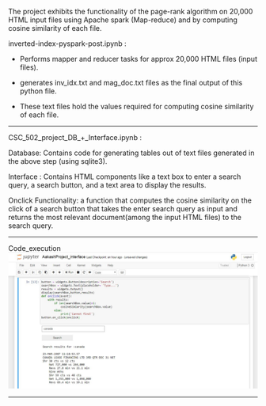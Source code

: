 The project exhibits the functionality of the page-rank algorithm on 20,000 HTML input files using Apache spark (Map-reduce) and by computing cosine similarity of each file.


inverted-index-pyspark-post.ipynb :

- Performs mapper and reducer tasks for approx 20,000 HTML files (input files).

- generates inv_idx.txt and mag_doc.txt files as the final output of this python file.

- These text files hold the values required for computing cosine similarity of each file.

----------------------------------------------------------------------------------------------------------

CSC_502_project_DB_+_Interface.ipynb : 

Database: Contains code for generating tables out of text files generated in the above step (using sqlite3).

Interface : Contains HTML components like a text box to enter a search query, a search button, and a text area to display the results.

Onclick Functionality: a function that computes the cosine similarity on the click of a search button that takes the enter search query as input and returns the most relevant document(among the input HTML files) to the search query.

---------------------------------------------------------------------------------------------------------

Code_execution
![Result](https://github.com/AakashTyagi11/Inverted-index-using-Apache-Spark/blob/master/Search%20%26%20result.JPG?raw=true)

--------------------------------------------------------------------------------------------------------
